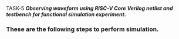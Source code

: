 TASK-5
***Observing waveform using RISC-V Core Verilog netlist and testbench for functional simulation experiment.***

### These are the following steps to perform simulation.

